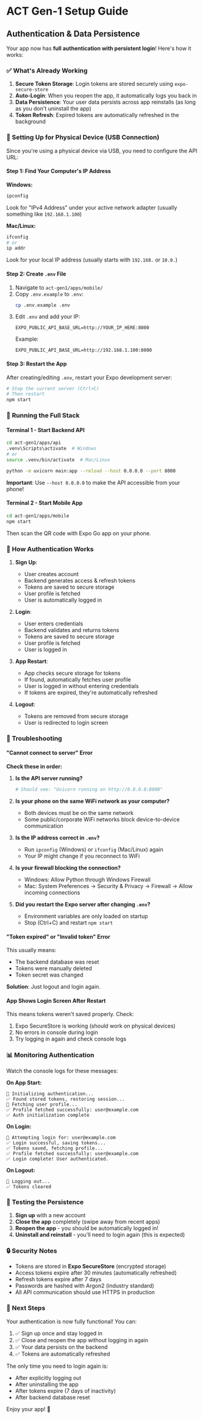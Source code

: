 # ACT Gen-1 Setup Guide

## Authentication & Data Persistence

Your app now has **full authentication with persistent login**! Here's how it works:

### ✅ What's Already Working

1. **Secure Token Storage**: Login tokens are stored securely using `expo-secure-store`
2. **Auto-Login**: When you reopen the app, it automatically logs you back in
3. **Data Persistence**: Your user data persists across app reinstalls (as long as you don't uninstall the app)
4. **Token Refresh**: Expired tokens are automatically refreshed in the background

### 📱 Setting Up for Physical Device (USB Connection)

Since you're using a physical device via USB, you need to configure the API URL:

#### Step 1: Find Your Computer's IP Address

**Windows:**
```bash
ipconfig
```
Look for "IPv4 Address" under your active network adapter (usually something like `192.168.1.100`)

**Mac/Linux:**
```bash
ifconfig
# or
ip addr
```
Look for your local IP address (usually starts with `192.168.` or `10.0.`)

#### Step 2: Create `.env` File

1. Navigate to `act-gen1/apps/mobile/`
2. Copy `.env.example` to `.env`:
   ```bash
   cp .env.example .env
   ```
3. Edit `.env` and add your IP:
   ```
   EXPO_PUBLIC_API_BASE_URL=http://YOUR_IP_HERE:8000
   ```
   Example:
   ```
   EXPO_PUBLIC_API_BASE_URL=http://192.168.1.100:8000
   ```

#### Step 3: Restart the App

After creating/editing `.env`, restart your Expo development server:
```bash
# Stop the current server (Ctrl+C)
# Then restart
npm start
```

### 🚀 Running the Full Stack

#### Terminal 1 - Start Backend API
```bash
cd act-gen1/apps/api
.venv\Scripts\activate  # Windows
# or
source .venv/bin/activate  # Mac/Linux

python -m uvicorn main:app --reload --host 0.0.0.0 --port 8000
```

**Important**: Use `--host 0.0.0.0` to make the API accessible from your phone!

#### Terminal 2 - Start Mobile App
```bash
cd act-gen1/apps/mobile
npm start
```

Then scan the QR code with Expo Go app on your phone.

### 🔐 How Authentication Works

1. **Sign Up**: 
   - User creates account
   - Backend generates access & refresh tokens
   - Tokens are saved to secure storage
   - User profile is fetched
   - User is automatically logged in

2. **Login**:
   - User enters credentials
   - Backend validates and returns tokens
   - Tokens are saved to secure storage
   - User profile is fetched
   - User is logged in

3. **App Restart**:
   - App checks secure storage for tokens
   - If found, automatically fetches user profile
   - User is logged in without entering credentials
   - If tokens are expired, they're automatically refreshed

4. **Logout**:
   - Tokens are removed from secure storage
   - User is redirected to login screen

### 🔧 Troubleshooting

#### "Cannot connect to server" Error

**Check these in order:**

1. **Is the API server running?**
   ```bash
   # Should see: "Uvicorn running on http://0.0.0.0:8000"
   ```

2. **Is your phone on the same WiFi network as your computer?**
   - Both devices must be on the same network
   - Some public/corporate WiFi networks block device-to-device communication

3. **Is the IP address correct in `.env`?**
   - Run `ipconfig` (Windows) or `ifconfig` (Mac/Linux) again
   - Your IP might change if you reconnect to WiFi

4. **Is your firewall blocking the connection?**
   - Windows: Allow Python through Windows Firewall
   - Mac: System Preferences → Security & Privacy → Firewall → Allow incoming connections

5. **Did you restart the Expo server after changing `.env`?**
   - Environment variables are only loaded on startup
   - Stop (Ctrl+C) and restart `npm start`

#### "Token expired" or "Invalid token" Error

This usually means:
- The backend database was reset
- Tokens were manually deleted
- Token secret was changed

**Solution**: Just logout and login again.

#### App Shows Login Screen After Restart

This means tokens weren't saved properly. Check:
1. Expo SecureStore is working (should work on physical devices)
2. No errors in console during login
3. Try logging in again and check console logs

### 📊 Monitoring Authentication

Watch the console logs for these messages:

**On App Start:**
```
🔐 Initializing authentication...
✅ Found stored tokens, restoring session...
📡 Fetching user profile...
✅ Profile fetched successfully: user@example.com
✅ Auth initialization complete
```

**On Login:**
```
🔐 Attempting login for: user@example.com
✅ Login successful, saving tokens...
✅ Tokens saved, fetching profile...
✅ Profile fetched successfully: user@example.com
✅ Login complete! User authenticated.
```

**On Logout:**
```
🔄 Logging out...
✅ Tokens cleared
```

### 🎯 Testing the Persistence

1. **Sign up** with a new account
2. **Close the app** completely (swipe away from recent apps)
3. **Reopen the app** - you should be automatically logged in!
4. **Uninstall and reinstall** - you'll need to login again (this is expected)

### 🔒 Security Notes

- Tokens are stored in **Expo SecureStore** (encrypted storage)
- Access tokens expire after 30 minutes (automatically refreshed)
- Refresh tokens expire after 7 days
- Passwords are hashed with Argon2 (industry standard)
- All API communication should use HTTPS in production

### 📝 Next Steps

Your authentication is now fully functional! You can:

1. ✅ Sign up once and stay logged in
2. ✅ Close and reopen the app without logging in again
3. ✅ Your data persists on the backend
4. ✅ Tokens are automatically refreshed

The only time you need to login again is:
- After explicitly logging out
- After uninstalling the app
- After tokens expire (7 days of inactivity)
- After backend database reset

Enjoy your app! 🎉